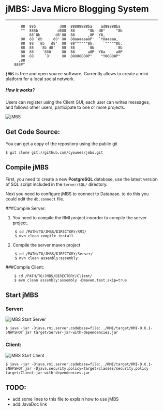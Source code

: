 # jMBS: Java Micro Blogging System
----------------------------------

		                                                    
		   88  88b           d88  88888888ba    ad88888ba   
		   ""  888b         d888  88      "8b  d8"     "8b  
		       88`8b       d8'88  88      ,8P  Y8,          
		   88  88 `8b     d8' 88  88aaaaaa8P'  `Y8aaaaa,    
		   88  88  `8b   d8'  88  88""""""8b,    `"""""8b,  
		   88  88   `8b d8'   88  88      `8b          `8b  
		   88  88    `888'    88  88      a8P  Y8a     a8P  
		   88  88     `8'     88  88888888P"    "Y88888P"   
		  ,88                                               
		888P"                                               
		
**`jMBS`** is free and open source software, Currently allows to create a mini platform for a local social network.  
##### How it works?
Users can register using the Client GUI, each user can writes messages, and follows other users, participate to one or more projects.  


![jMBS](http://cyounes.com/portail_files/jmbs_login_client.png)

## Get Code Source:
You can get a copy of the repository using the public git

	$ git clone git://github.com/cyounes/jmbs.git


## Compile jMBS

First, you need to create a new **PostgreSQL** database, use the latest version of SQL script included in the `Server/SQL/` directory.

Next you need to configure jMBS to connect to Database. to do this you could edit the `db.connect` file.

###Compile Server:

1. You need to compile the RMI project innorder to compile the server project.

		$ cd /PATH/TO/JMBS/DIRECTORY/RMI/
		$ mvn clean compile install
2. Compile the server maven project

		$ cd /PATH/TO/JMBS/DIRECTORY/Server/
		$ mvn clean assembly:assembly
	
###Compile Client:

		$ cd /PATH/TO/JMBS/DIRECTORY/Client/
		$ mvn clean assembly:assembly -Dmaven.test.skip=true
	

## Start jMBS

### Server:
![jMBS Start Server](http://cyounes.com/portail_files/jmbs_start_server.png)

	$ java -jar -Djava.rmi.server.codebase=file:../RMI/target/RMI-0.0.1-SNAPSHOT.jar target/Server-jar-with-dependencies.jar
	
### Client:
![jMBS Start Client](http://cyounes.com/portail_files/jmbs_loading_client.png)

	$ java -jar -Djava.rmi.server.codebase=file:../RMI/target/RMI-0.0.1-SNAPSHOT.jar -Djava.security.policy=target/classes/security.policy target/Client-jar-with-dependencies.jar

## TODO:
- add some lines to this file to explain how to use jMBS
- add JavaDoc link


